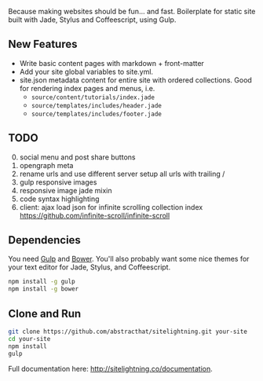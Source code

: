 Because making websites should be fun... and fast. Boilerplate for static site built with Jade, Stylus and Coffeescript, using Gulp.

## New Features
- Write basic content pages with markdown + front-matter
- Add your site global variables to site.yml. 
- site.json metadata content for entire site with ordered collections. Good for rendering index pages and menus, i.e.
    - `source/content/tutorials/index.jade`
    - `source/templates/includes/header.jade`
    - `source/templates/includes/footer.jade`

## TODO
0. social menu and post share buttons
0. opengraph meta
0. rename urls and use different server setup all urls with trailing /
0. gulp responsive images
0. responsive image jade mixin
0. code syntax highlighting
0. client: ajax load json for infinite scrolling collection index https://github.com/infinite-scroll/infinite-scroll

## Dependencies
You need [Gulp](http://gulpjs.com/) and [Bower](http://bower.io/). You'll also probably want some nice themes for your text editor for Jade, Stylus, and Coffeescript.

```bash
npm install -g gulp
npm install -g bower
```

## Clone and Run

```bash
git clone https://github.com/abstracthat/sitelightning.git your-site
cd your-site
npm install
gulp
```

Full documentation here: http://sitelightning.co/documentation.
